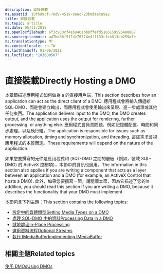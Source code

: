 ```yaml
---
description: 直接裝載
ms.assetid: 10fb99cf-78d9-4519-9aec-23b0daeca9e2
title: 直接裝載
ms.topic: article
ms.date: 05/31/2018
ms.openlocfilehash: 6f3c933cf4eb946abb9ffefd5186159595480887
ms.sourcegitcommit: a47bd86f517de76374e4fff33cfeb613eb259a7e
ms.translationtype: MT
ms.contentlocale: zh-TW
ms.lasthandoff: 01/06/2021
ms.locfileid: "103688507"
---
```

# <a name="directly-hosting-a-dmo"></a><span data-ttu-id="41c80-103">直接裝載</span><span class="sxs-lookup"><span data-stu-id="41c80-103">Directly Hosting a DMO</span></span>

<span data-ttu-id="41c80-104">本章節描述應用程式如何做為 a 的直接用戶端。</span><span class="sxs-lookup"><span data-stu-id="41c80-104">This section describes how an application can act as the direct client of a DMO.</span></span> <span data-ttu-id="41c80-105">應用程式會將輸入傳遞給 SQL-DMO，而是會建立輸出，而應用程式會使用輸出來呈現、進一步處理或其他任何東西。</span><span class="sxs-lookup"><span data-stu-id="41c80-105">The application delivers input to the DMO, the DMO creates output, and the application uses the output for rendering, further processing, or anything else.</span></span> <span data-ttu-id="41c80-106">應用程式會負責問題，例如記憶體配置、時間和同步處理，以及執行緒。</span><span class="sxs-lookup"><span data-stu-id="41c80-106">The application is responsible for issues such as memory allocation, timing and synchronization, and threading.</span></span> <span data-ttu-id="41c80-107">這些需求會視應用程式的本質而定。</span><span class="sxs-lookup"><span data-stu-id="41c80-107">These requirements will depend on the nature of the application.</span></span>

<span data-ttu-id="41c80-108">如果您要撰寫的元件是應用程式和 (SQL-DMO 之間的層級（例如，裝載 SQL-DMO) 的 ActiveX 控制項），本節中的資訊也適用。</span><span class="sxs-lookup"><span data-stu-id="41c80-108">The information in this section also applies if you are writing a component that acts as a layer between an application and a DMO (for example, an ActiveX Control that hosts a DMO).</span></span> <span data-ttu-id="41c80-109">此外，如果您要撰寫一節，請閱讀本節，因為它描述了您的</span><span class="sxs-lookup"><span data-stu-id="41c80-109">In addition, you should read this section if you are writing a DMO, because it describes the functionality that your DMO must implement.</span></span>

<span data-ttu-id="41c80-110">本節包含下列主題：</span><span class="sxs-lookup"><span data-stu-id="41c80-110">This section contains the following topics:</span></span>

-   [<span data-ttu-id="41c80-111">設定中的媒體類型</span><span class="sxs-lookup"><span data-stu-id="41c80-111">Setting Media Types on a DMO</span></span>](setting-media-types-on-a-dmo.md)
-   [<span data-ttu-id="41c80-112">處理 SQL-DMO 中的資料</span><span class="sxs-lookup"><span data-stu-id="41c80-112">Processing Data in a DMO</span></span>](processing-data-in-a-dmo.md)
-   [<span data-ttu-id="41c80-113">就地處理</span><span class="sxs-lookup"><span data-stu-id="41c80-113">In-Place Processing</span></span>](in-place-processing.md)
-   [<span data-ttu-id="41c80-114">選用資料流程</span><span class="sxs-lookup"><span data-stu-id="41c80-114">Optional Streams</span></span>](optional-streams.md)
-   [<span data-ttu-id="41c80-115">執行 IMediaBuffer</span><span class="sxs-lookup"><span data-stu-id="41c80-115">Implementing IMediaBuffer</span></span>](implementing-imediabuffer.md)

## <a name="related-topics"></a><span data-ttu-id="41c80-116">相關主題</span><span class="sxs-lookup"><span data-stu-id="41c80-116">Related topics</span></span>

<dl> <dt>

[<span data-ttu-id="41c80-117">使用 DMOs</span><span class="sxs-lookup"><span data-stu-id="41c80-117">Using DMOs</span></span>](using-dmos.md)
</dt> </dl>

 

 



